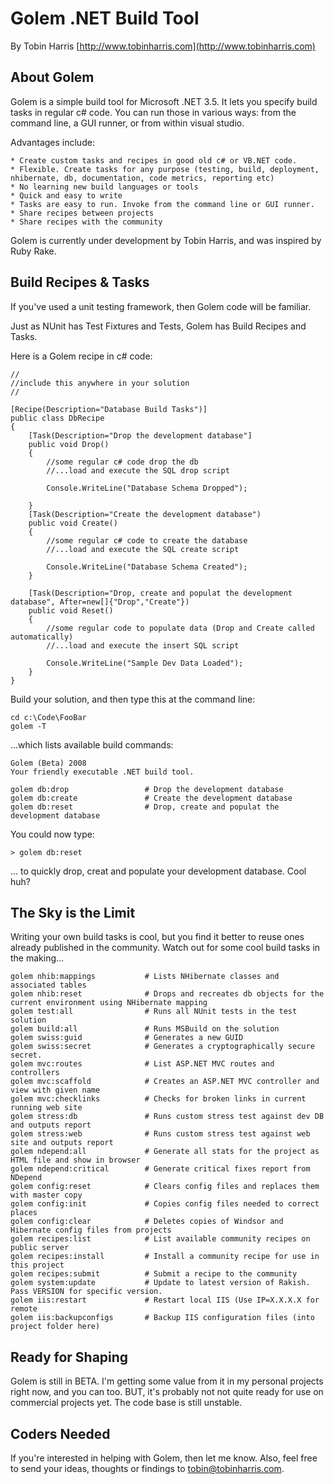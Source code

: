 Golem .NET Build Tool
======================================================================

By Tobin Harris [http://www.tobinharris.com](http://www.tobinharris.com)

About Golem
-----------

Golem is a simple build tool for Microsoft .NET 3.5. 
It lets you specify build tasks in regular c# code.
You can run those in various ways: from the command line, a GUI runner, or from within visual studio. 

Advantages include:

	* Create custom tasks and recipes in good old c# or VB.NET code. 
	* Flexible. Create tasks for any purpose (testing, build, deployment, nhibernate, db, documentation, code metrics, reporting etc) 
	* No learning new build languages or tools	
	* Quick and easy to write
	* Tasks are easy to run. Invoke from the command line or GUI runner.	
	* Share recipes between projects
	* Share recipes with the community		

Golem is currently under development by Tobin Harris, and was inspired by Ruby Rake.

Build Recipes & Tasks
---------------------

If you've used a unit testing framework, then Golem code will be familiar. 

Just as NUnit has Test Fixtures and Tests, Golem has Build Recipes and Tasks.

Here is a Golem recipe in c# code:

	//
	//include this anywhere in your solution
	//
	
	[Recipe(Description="Database Build Tasks")]
	public class DbRecipe
	{
		[Task(Description="Drop the development database"]
		public void Drop()
		{
			//some regular c# code drop the db
			//...load and execute the SQL drop script
			
			Console.WriteLine("Database Schema Dropped");
			
		}
		[Task(Description="Create the development database")	
		public void Create()
		{
			//some regular c# code to create the database			
			//...load and execute the SQL create script
			
			Console.WriteLine("Database Schema Created");			
		}
		
		[Task(Description="Drop, create and populat the development database", After=new[]{"Drop","Create"})
		public void Reset()
		{
			//some regular code to populate data (Drop and Create called automatically)
			//...load and execute the insert SQL script
			
			Console.WriteLine("Sample Dev Data Loaded");			
		}
	}

Build your solution, and then type this at the command line:

    cd c:\Code\FooBar
	golem -T 
	
...which lists available build commands:

	Golem (Beta) 2008
	Your friendly executable .NET build tool.

	golem db:drop				  # Drop the development database
	golem db:create               # Create the development database
	golem db:reset				  # Drop, create and populat the development database

You could now type:

	> golem db:reset

... to quickly drop, creat and populate your development database. Cool huh?

The Sky is the Limit
--------------------

Writing your own build tasks is cool, but you find it better to reuse ones already published in the community.
Watch out for some cool build tasks in the making...

	golem nhib:mappings           # Lists NHibernate classes and associated tables
	golem nhib:reset              # Drops and recreates db objects for the current environment using NHibernate mapping
	golem test:all                # Runs all NUnit tests in the test solution
	golem build:all               # Runs MSBuild on the solution
	golem swiss:guid              # Generates a new GUID
	golem swiss:secret            # Generates a cryptographically secure secret.
	golem mvc:routes              # List ASP.NET MVC routes and controllers
	golem mvc:scaffold            # Creates an ASP.NET MVC controller and view with given name
	golem mvc:checklinks          # Checks for broken links in current running web site
	golem stress:db               # Runs custom stress test against dev DB and outputs report
	golem stress:web              # Runs custom stress test against web site and outputs report
	golem ndepend:all             # Generate all stats for the project as HTML file and show in browser
	golem ndepend:critical        # Generate critical fixes report from NDepend
	golem config:reset            # Clears config files and replaces them with master copy
	golem config:init             # Copies config files needed to correct places
	golem config:clear            # Deletes copies of Windsor and Hibernate config files from projects	
	golem recipes:list            # List available community recipes on public server
	golem recipes:install         # Install a community recipe for use in this project
	golem recipes:submit          # Submit a recipe to the community
	golem system:update           # Update to latest version of Rakish. Pass VERSION for specific version.
	golem iis:restart             # Restart local IIS (Use IP=X.X.X.X for remote
	golem iis:backupconfigs       # Backup IIS configuration files (into project folder here)

Ready for Shaping
-----------------
Golem is still in BETA. I'm getting some value from it in my personal projects right now, and you can too. 
BUT, it's probably not not quite ready for use on commercial projects yet. The code base is still unstable.

Coders Needed
-------------
If you're interested in helping with Golem, then let me know. 
Also, feel free to send your ideas, thoughts or findings to [tobin@tobinharris.com](tobin@tobinharris.com). 
		



